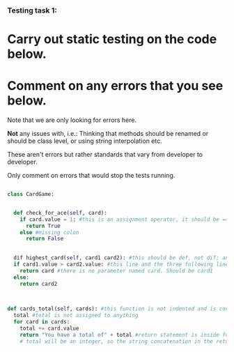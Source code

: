 ### Testing task 1:

# Carry out static testing on the code below.
# Comment on any errors that you see below.

Note that we are only looking for errors here.

**Not** any issues with, i.e.: 
Thinking that methods should be renamed or should be class level, or using string interpolation etc. 

These aren't errors but rather standards that vary from developer to developer. 

Only comment on errors that would stop the tests running.

```python

class CardGame:


  def check_for_ace(self, card):
    if card.value = 1: #this is an assignment operator, it should be ==
      return True
    else #missing colon
      return False
   

  dif highest_card(self, card1 card2): #this should be def, not dif; and there is a missing comma between the parameters
  if card1.value > card2.value: #this line and the three following lines should be indented by one more step
    return card #there is no parameter named card. Should be card1
  else:
    return card2
  


def cards_total(self, cards): #this function is not indented and is consequently outside the class
  total #total is not assigned to anything
  for card in cards:
    total += card.value
    return "You have a total of" + total #return statement is inside for loop due to incorrect indentation
    # total will be an integer, so the string concatenation in the return statement will not work.
  
```
